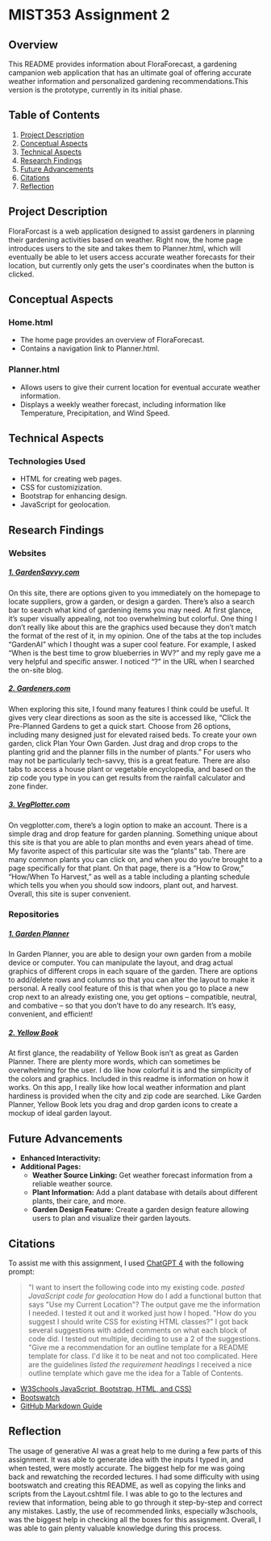 ﻿# MIST353 Assignment 2 
## Overview

This README provides information about FloraForecast, a gardening campanion web application that has an ultimate goal of offering accurate weather information and personalized gardening recommendations.This version is the prototype, currently in its initial phase.

## Table of Contents
1. [Project Description](#project-description)
2. [Conceptual Aspects](#conceptual-aspects)
3. [Technical Aspects](#technical-aspects)
4. [Research Findings](#research-findings)
5. [Future Advancements](#future-advancements)
6. [Citations](#citations)
7. [Reflection](#reflection)

## Project Description

FloraForcast is a web application designed to assist gardeners in planning their gardening activities based on weather. Right now, the home page introduces users to the site and takes them to Planner.html, which will eventually be able to let users access accurate weather forecasts for their location, but currently only gets the user's coordinates when the button is clicked.

## Conceptual Aspects

### Home.html
- The home page provides an overview of FloraForecast.
- Contains a navigation link to Planner.html.

### Planner.html
- Allows users to give their current location for eventual accurate weather information.
- Displays a weekly weather forecast, including information like Temperature, Precipitation, and Wind Speed.

## Technical Aspects 

### Technologies Used
- HTML for creating web pages.
- CSS for customizization.
- Bootstrap for enhancing design.
- JavaScript for geolocation.

## Research Findings

### Websites
##### [1. GardenSavvy.com](https://gardensavvy.com/)
On this site, there are options given to you immediately on the homepage to locate suppliers, grow a garden, or design a garden. There’s also a search bar to search what kind of gardening items you may need. At first glance, it’s super visually appealing, not too overwhelming but colorful. One thing I don’t really like about this are the graphics used because they don’t match the format of the rest of it, in my opinion. One of the tabs at the top includes “GardenAI” which I thought was a super cool feature. For example, I asked “When is the best time to grow blueberries in WV?” and my reply gave me a very helpful and specific answer. I noticed “?” in the URL when I searched the on-site blog.
##### [2. Gardeners.com](https://www.gardeners.com/how-to/garden-planner/garden-planner-home.html)
When exploring this site, I found many features I think could be useful. It gives very clear directions as soon as the site is accessed like, “Click the Pre-Planned Gardens to get a quick start. Choose from 26 options, including many designed just for elevated raised beds. To create your own garden, click Plan Your Own Garden. Just drag and drop crops to the planting grid and the planner fills in the number of plants.” For users who may not be particularly tech-savvy, this is a great feature. There are also tabs to access a house plant or vegetable encyclopedia, and based on the zip code you type in you can get results from the rainfall calculator and zone finder.
##### [3. VegPlotter.com](https://vegplotter.com/)
On vegplotter.com, there’s a login option to make an account. There is a simple drag and drop feature for garden planning. Something unique about this site is that you are able to plan months and even years ahead of time. My favorite aspect of this particular site was the “plants” tab. There are many common plants you can click on, and when you do you’re brought to a page specifically for that plant. On that page, there is a “How to Grow,” “How/When To Harvest,” as well as a table including a planting schedule which tells you when you should sow indoors, plant out, and harvest. Overall, this site is super convenient.

### Repositories
##### [1. Garden Planner](https://github.com/phillipdupuis/garden-planner?tab=readme-ov-file)
In Garden Planner, you are able to design your own garden from a mobile device or computer. You can manipulate the layout, and drag actual graphics of different crops in each square of the garden. There are options to add/delete rows and columns so that you can alter the layout to make it personal. A really cool feature of this is that when you go to place a new crop next to an already existing one, you get options – compatible, neutral, and combative – so that you don’t have to do any research. It’s easy, convenient, and efficient!
##### [2. Yellow Book](https://github.com/sarahJDawns/yellow-book-garden-planner)
At first glance, the readability of Yellow Book isn’t as great as Garden Planner. There are plenty more words, which can sometimes be overwhelming for the user. I do like how colorful it is and the simplicity of the colors and graphics. Included in this readme is information on how it works. On this app, I really like how local weather information and plant hardiness is provided when the city and zip code are searched. Like Garden Planner, Yellow Book lets you drag and drop garden icons to create a mockup of ideal garden layout. 

## Future Advancements

- **Enhanced Interactivity:**
- **Additional Pages:**
  - **Weather Source Linking:** Get weather forecast information from a reliable weather source.
  - **Plant Information:** Add a plant database with details about different plants, their care, and more.
  - **Garden Design Feature:** Create a garden design feature allowing users to plan and visualize their garden layouts.

## Citations

To assist me with this assignment, I used [ChatGPT 4](https://chat.openai.com/) with the following prompt:
> "I want to insert the following code into my existing code. *pasted JavaScript code for geolocation* How do I add a functional button that says "Use my Current Location"?
The output gave me the information I needed. I tested it out and it worked just how I hoped.
> "How do you suggest I should write CSS for existing HTML classes?"
I got back several suggestions with added comments on what each block of code did. I tested out multiple, deciding to use a 2 of the suggestions.
> "Give me a recommendation for an outline template for a README template for class. I'd like it to be neat and not too complicated. Here are the guidelines *listed the requirement headings*
I received a nice outline template which gave me the idea for a Table of Contents.

- [W3Schools JavaScript, Bootstrap, HTML, and CSS)](https://w3schools.com)
- [Bootswatch](https://bootswatch.com)
- [GitHub Markdown Guide](https://docs.github.com/en/get-started/writing-on-github/getting-started-with-writing-and-formatting-on-github/quickstart-for-writing-on-github#adding-an-image-to-suit-your-visitors)


## Reflection
The usage of generative AI was a great help to me during a few parts of this assignment. It was able to generate idea with the inputs I typed in, and when tested, were mostly accurate. The biggest help for me was going back and rewatching the recorded lectures. I had some difficulty with using bootswatch and creating this README, as well as copying the links and scripts from the Layout.cshtml file. I was able to go to the lectures and review that information, being able to go through it step-by-step and correct any mistakes. Lastly, the use of recommended links, especially w3schools, was the biggest help in checking all the boxes for this assignment. Overall, I was able to gain plenty valuable knowledge during this process.


